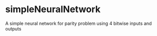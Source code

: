 # simpleNeuralNetwork
A simple neural network for parity problem using 4 bitwise inputs and outputs
